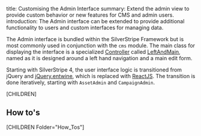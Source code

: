 title: Customising the Admin Interface
summary: Extend the admin view to provide custom behavior or new features for CMS and admin users.
introduction: The Admin interface can be extended to provide additional functionality to users and custom interfaces for managing data.

The Admin interface is bundled within the SilverStripe Framework but is most commonly used in conjunction with the `cms`
module. The main class for displaying the interface is a specialized [Controller](api:SilverStripe\Control\Controller) called [LeftAndMain](api:SilverStripe\Admin\LeftAndMain), named
as it is designed around a left hand navigation and a main edit form.

Starting with SilverStripe 4, the user interface logic is transitioned from
jQuery and [jQuery.entwine](https://github.com/hafriedlander/jquery.entwine),
which is replaced with [ReactJS](http://reactjs.com/). The transition is
done iteratively, starting with `AssetAdmin` and `CampaignAdmin`.

[CHILDREN]

## How to's

[CHILDREN Folder="How_Tos"]
